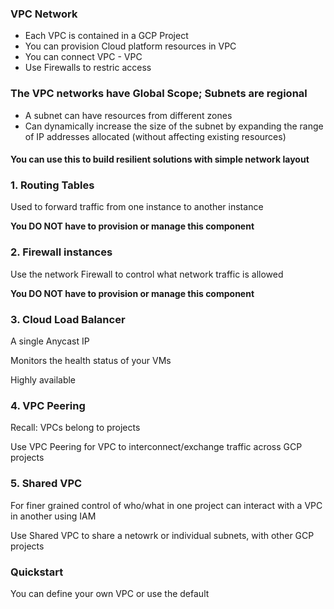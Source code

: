 ### VPC Network
- Each VPC is contained in a GCP Project
- You can provision Cloud platform resources in VPC
- You can connect VPC - VPC
- Use Firewalls to restric access

### The VPC networks have Global Scope; Subnets are regional
- A subnet can have resources from different zones
- Can dynamically increase the size of the subnet by expanding the range of IP addresses allocated (without affecting 
  existing resources)
  
#### You can use this to build resilient solutions with simple network layout

### 1. Routing Tables
Used to forward traffic from one instance to another instance

**You DO NOT have to provision or manage this component**

### 2. Firewall instances
Use the network Firewall to control what network traffic is allowed

**You DO NOT have to provision or manage this component**

### 3. Cloud Load Balancer
A single Anycast IP

Monitors the health status of your VMs

Highly available

### 4. VPC Peering

Recall: VPCs belong to projects

Use VPC Peering for VPC to interconnect/exchange traffic across GCP projects

### 5. Shared VPC

For finer grained control of who/what in one project can interact with a VPC in another using IAM

Use Shared VPC to share a netowrk or individual subnets, with other GCP projects
### Quickstart
You can define your own VPC or use the default
